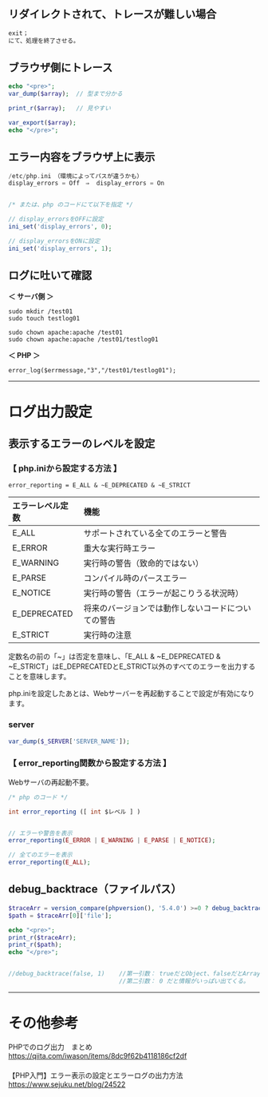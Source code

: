## リダイレクトされて、トレースが難しい場合
```php
exit；
にて、処理を終了させる。
```

## ブラウザ側にトレース
```php
echo "<pre>";
var_dump($array);  // 型まで分かる

print_r($array);   // 見やすい

var_export($array);
echo "</pre>";
```

## エラー内容をブラウザ上に表示
```php
/etc/php.ini　（環境によってパスが違うかも）
display_errors = Off　⇒  display_errors = On


/* または、php のコードにて以下を指定 */

// display_errorsをOFFに設定
ini_set('display_errors', 0);

// display_errorsをONに設定
ini_set('display_errors', 1);
```

## ログに吐いて確認
**＜ サーバ側 ＞**  
```
sudo mkdir /test01
sudo touch testlog01

sudo chown apache:apache /test01
sudo chown apache:apache /test01/testlog01
```

**＜ PHP ＞**  
```
error_log($errmessage,"3","/test01/testlog01");
```


______________________________________________________

# ログ出力設定


## 表示するエラーのレベルを設定

### 【 php.iniから設定する方法 】
```
error_reporting = E_ALL & ~E_DEPRECATED & ~E_STRICT
```

|  エラーレベル定数 |  機能                                        |
|:---------------|:---------------------------------------------|
|  E_ALL         |  サポートされている全てのエラーと警告              |
|  E_ERROR       |  重大な実行時エラー                             |
|  E_WARNING     |  実行時の警告（致命的ではない）                   |
|  E_PARSE       |  コンパイル時のパースエラー                      |
|  E_NOTICE      |  実行時の警告（エラーが起こりうる状況時）          |
|  E_DEPRECATED  |  将来のバージョンでは動作しないコードについての警告  |
|  E_STRICT      |  実行時の注意                                  |


定数名の前の「~」は否定を意味し、「E_ALL & ~E_DEPRECATED & ~E_STRICT」はE_DEPRECATEDとE_STRICT以外のすべてのエラーを出力することを意味します。  

php.iniを設定したあとは、Webサーバーを再起動することで設定が有効になります。  

### server
```php
var_dump($_SERVER['SERVER_NAME']);
```


### 【 error_reporting関数から設定する方法 】
Webサーバの再起動不要。
```php
/* php のコード */

int error_reporting ([ int $レベル ] )


// エラーや警告を表示
error_reporting(E_ERROR | E_WARNING | E_PARSE | E_NOTICE);

// 全てのエラーを表示
error_reporting(E_ALL);
```


## debug_backtrace（ファイルパス）
```php
$traceArr = version_compare(phpversion(), '5.4.0') >=0 ? debug_backtrace(false, 1) : debug_backtrace();
$path = $traceArr[0]['file'];

echo "<pre>";
print_r($traceArr);
print_r($path);
echo "</pre>";


//debug_backtrace(false, 1)    //第一引数： trueだとObject、falseだとArray。多分。
                               //第二引数： 0 だと情報がいっぱい出てくる。
```

______________________________________________________

# その他参考

PHPでのログ出力　まとめ  
<https://qiita.com/iwason/items/8dc9f62b4118186cf2df>  
　  
【PHP入門】エラー表示の設定とエラーログの出力方法  
<https://www.sejuku.net/blog/24522>  


